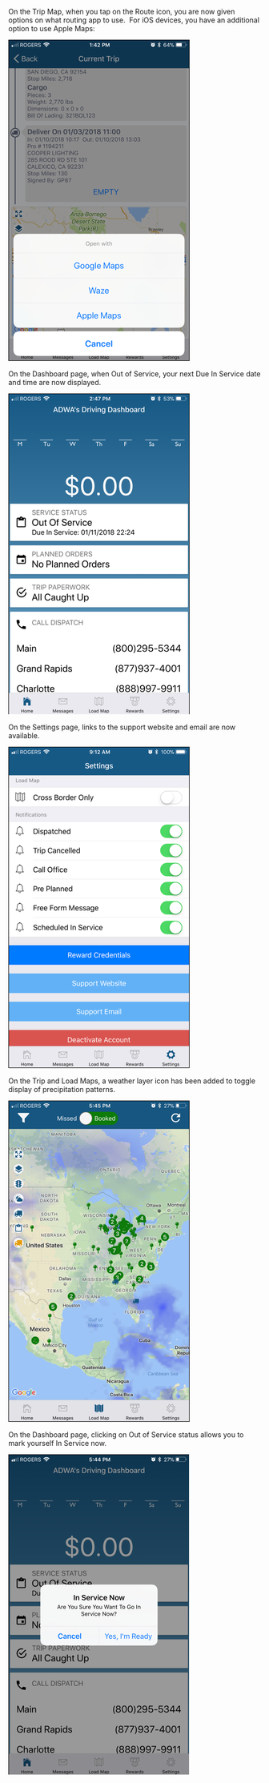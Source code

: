 <P>On the Trip Map, when you tap on the Route icon, you are now given options on what routing app to use.&nbsp;&nbsp;For iOS devices, you have an additional option to use Apple Maps:
</P>

![image1](_media/whatsnew/imagemapoptions.png)

<P>On the Dashboard page, when Out of Service, your next Due In Service date and time are now displayed.</P> 

![image1](_media/whatsnew/imagedashboardoos1.png)

<P>On the Settings page, links to the support website and email are now available.</P> 

![image1](_media/whatsnew/imagesettings.png)

<P>On the Trip and Load Maps, a weather layer icon has been added to toggle display of precipitation patterns.</P>

![image1](_media/whatsnew/imageweather.png)

<P>On the Dashboard page, clicking on Out of Service status allows you to mark yourself In Service now.</P>

![image1](_media/whatsnew/imageinsnow.png)
